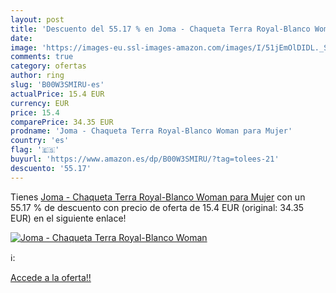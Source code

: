 ```yaml
---
layout: post
title: 'Descuento del 55.17 % en Joma - Chaqueta Terra Royal-Blanco Woman'
date: 
image: 'https://images-eu.ssl-images-amazon.com/images/I/51jEmOlDIDL._SL200_.jpg'
comments: true
category: ofertas
author: ring
slug: 'B00W3SMIRU-es'
actualPrice: 15.4 EUR
currency: EUR
price: 15.4
comparePrice: 34.35 EUR
prodname: 'Joma - Chaqueta Terra Royal-Blanco Woman para Mujer'
country: 'es'
flag: '🇪🇸'
buyurl: 'https://www.amazon.es/dp/B00W3SMIRU/?tag=tolees-21'
descuento: '55.17'
---
```


Tienes [Joma - Chaqueta Terra Royal-Blanco Woman para Mujer](https://www.amazon.es/dp/B00W3SMIRU/?tag=tolees-21) con un 55.17 % de descuento con precio de oferta de 15.4 EUR (original: 34.35 EUR) en el siguiente enlace!

[![Joma - Chaqueta Terra Royal-Blanco Woman](https://images-eu.ssl-images-amazon.com/images/I/51jEmOlDIDL._SL200_.jpg)](https://www.amazon.es/dp/B00W3SMIRU/?tag=tolees-21)

ℹ️:


[Accede a la oferta!!](https://www.amazon.es/dp/B00W3SMIRU/?tag=tolees-21)
